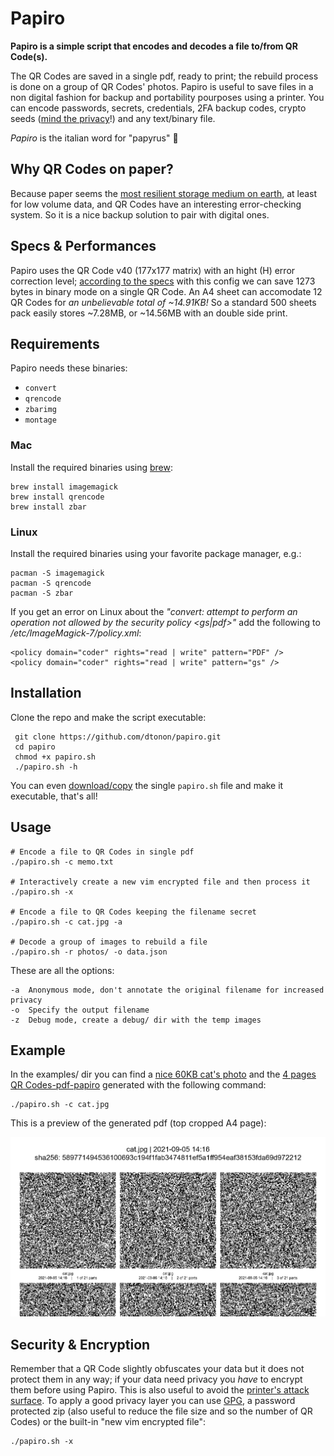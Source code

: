 # Papiro

**Papiro is a simple script that encodes and decodes a file to/from QR Code(s).**

The QR Codes are saved in a single pdf, ready to print; the rebuild process is done on a group of QR Codes' photos. Papiro is useful to save files in a non digital fashion for backup and portability pourposes using a printer.
You can encode passwords, secrets, credentials, 2FA backup codes, crypto seeds ([mind the privacy](#security--encryption)!) and any text/binary file.

_Papiro_ is the italian word for "papyrus" :page_with_curl:

## Why QR Codes on paper?

Because paper seems the [most resilient storage medium on earth](https://superuser.com/questions/374609/what-medium-should-be-used-for-long-term-high-volume-data-storage-archival), at least for low volume data, and QR Codes have an interesting error-checking system. So it is a nice backup solution to pair with digital ones.

## Specs & Performances

Papiro uses the QR Code v40 (177x177 matrix) with an hight (H) error correction level; [according to the specs](https://www.qrcode.com/en/about/version.html) with this config we can save 1273 bytes in binary mode on a single QR Code. An A4 sheet can accomodate 12 QR Codes for *an unbelievable total of ~14.91KB!* So a standard 500 sheets pack easily stores ~7.28MB, or ~14.56MB with an double side print.

## Requirements

Papiro needs these binaries:

- `convert`
- `qrencode`
- `zbarimg`
- `montage`

### Mac

Install the required binaries using [brew](https://brew.sh):

```
brew install imagemagick
brew install qrencode
brew install zbar
```
### Linux

Install the required binaries using your favorite package manager, e.g.:

```
pacman -S imagemagick
pacman -S qrencode
pacman -S zbar
```
If you get an error on Linux about the *"convert: attempt to perform an operation not allowed by the security policy <gs|pdf>"* add the following to */etc/ImageMagick-7/policy.xml*:

```
<policy domain="coder" rights="read | write" pattern="PDF" />
<policy domain="coder" rights="read | write" pattern="gs" />
```

## Installation

Clone the repo and make the script executable:

```
 git clone https://github.com/dtonon/papiro.git
 cd papiro
 chmod +x papiro.sh
 ./papiro.sh -h
 ```
 You can even [download/copy](https://raw.githubusercontent.com/dtonon/papiro/master/papiro.sh) the single `papiro.sh` file and make it executable, that's all!

 ## Usage

```
# Encode a file to QR Codes in single pdf
./papiro.sh -c memo.txt

# Interactively create a new vim encrypted file and then process it
./papiro.sh -x

# Encode a file to QR Codes keeping the filename secret
./papiro.sh -c cat.jpg -a

# Decode a group of images to rebuild a file
./papiro.sh -r photos/ -o data.json
```
These are all the options:

```
-a	Anonymous mode, don't annotate the original filename for increased privacy
-o	Specify the output filename
-z	Debug mode, create a debug/ dir with the temp images
```

## Example

In the examples/ dir you can find a [nice 60KB cat's photo](examples/cat.jpg) and the [4 pages QR Codes-pdf-papiro](examples/qrcodes-cat.jpg.pdf) generated with the following command:

```
./papiro.sh -c cat.jpg
```
This is a preview of the generated pdf (top cropped A4 page):

[![Output pdf example](docs/output-example.png)](examples/qrcodes-cat.jpg.pdf)

## Security & Encryption

Remember that a QR Code slightly obfuscates your data but it does not protect them in any way; if your data need privacy you *have* to encrypt them before using Papiro. This is also useful to avoid the [printer's attack surface](https://krebsonsecurity.com/2021/07/microsoft-issues-emergency-patch-for-windows-flaw/). To apply a good privacy layer you can use [GPG](https://gnupg.org/), a password protected zip (also useful to reduce the file size and so the number of QR Codes) or the built-in "new vim encrypted file":

```
./papiro.sh -x
```
